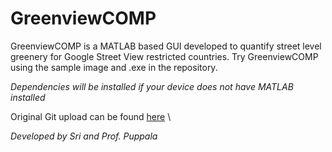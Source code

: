 # GreenviewCOMP
GreenviewCOMP is a MATLAB based GUI developed to quantify street level greenery for Google Street View restricted countries. Try GreenviewCOMP using the sample image and .exe in the repository. 

*Dependencies will be installed if your device does not have MATLAB installed* 







Original Git upload can be found [here](https://github.com/bmuosgs/bmugvi) \

_Developed by Sri and Prof. Puppala_
